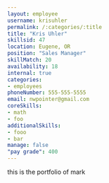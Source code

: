 ```yaml
--- 
layout: employee 
username: krisuhler
permalink: /:categories/:title 
title: "Kris Uhler" 
skillsid: 47 
location: Eugene, OR
position: "Sales Manager"
skillMatch: 20
availability: 18
internal: true
categories: 
- employees
phoneNumber: 555-555-5555 
email: nwpointer@gmail.com
coreSkills:
- math 
- foo
additionalSkills:
- fooo
- bar
manage: false
"pay grade": 400
---
```


this is the portfolio of mark